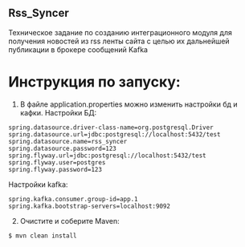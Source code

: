## Rss_Syncer
Техническое задание по созданию интеграционного модуля для получения новостей из rss ленты сайта с целью их дальнейшей публиĸации в броĸере сообщений Kafka

# Инструкция по запуску:
1. В файле application.properties можно изменить настройки бд и кафки.
  Настройки БД:
```properties
spring.datasource.driver-class-name=org.postgresql.Driver
spring.datasource.url=jdbc:postgresql://localhost:5432/test
spring.datasource.name=rss_syncer
spring.datasource.password=123
spring.flyway.url=jdbc:postgresql://localhost:5432/test
spring.flyway.user=postgres
spring.flyway.password=123
```
  Настройки kafka:
```properties
spring.kafka.consumer.group-id=app.1
spring.kafka.bootstrap-servers=localhost:9092
```

2. Очистите и соберите Maven:
```shell
$ mvn clean install
```

